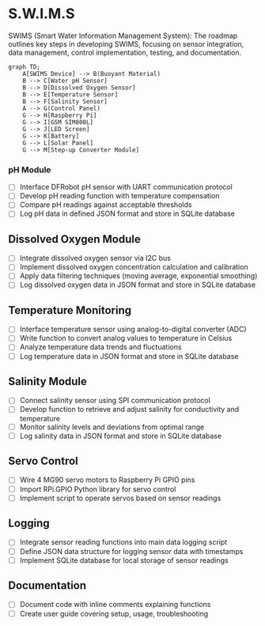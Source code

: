 # S.W.I.M.S

SWIMS (Smart Water Information Management System): The roadmap outlines key steps in developing SWIMS, focusing on sensor integration, data management, control implementation, testing, and documentation.

```mermaid
graph TD;
    A[SWIMS Device] --> B(Buoyant Material)
    B --> C[Water pH Sensor]
    B --> D[Dissolved Oxygen Sensor]
    B --> E[Temperature Sensor]
    B --> F[Salinity Sensor]
    A --> G(Control Panel)
    G --> H[Raspberry Pi]
    G --> I[GSM SIM800L]
    G --> J[LED Screen]
    G --> K[Battery]
    G --> L[Solar Panel]
    G --> M[Step-up Converter Module]
```
### pH Module
- [ ] Interface DFRobot pH sensor with UART communication protocol
- [ ] Develop pH reading function with temperature compensation
- [ ] Compare pH readings against acceptable thresholds
- [ ] Log pH data in defined JSON format and store in SQLite database

## Dissolved Oxygen Module
- [ ] Integrate dissolved oxygen sensor via I2C bus
- [ ] Implement dissolved oxygen concentration calculation and calibration
- [ ] Apply data filtering techniques (moving average, exponential smoothing)
- [ ] Log dissolved oxygen data in JSON format and store in SQLite database

## Temperature Monitoring
- [ ] Interface temperature sensor using analog-to-digital converter (ADC)
- [ ] Write function to convert analog values to temperature in Celsius
- [ ] Analyze temperature data trends and fluctuations
- [ ] Log temperature data in JSON format and store in SQLite database

## Salinity Module
- [ ] Connect salinity sensor using SPI communication protocol
- [ ] Develop function to retrieve and adjust salinity for conductivity and temperature
- [ ] Monitor salinity levels and deviations from optimal range
- [ ] Log salinity data in JSON format and store in SQLite database

## Servo Control
- [ ] Wire 4 MG90 servo motors to Raspberry Pi GPIO pins
- [ ] Import RPi.GPIO Python library for servo control
- [ ] Implement script to operate servos based on sensor readings

## Logging
- [ ] Integrate sensor reading functions into main data logging script
- [ ] Define JSON data structure for logging sensor data with timestamps
- [ ] Implement SQLite database for local storage of sensor readings

## Documentation
- [ ] Document code with inline comments explaining functions
- [ ] Create user guide covering setup, usage, troubleshooting

